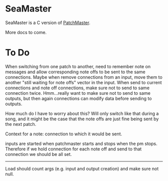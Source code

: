 # SeaMaster

SeaMaster is a C version of [PatchMaster](https://patchmaster.org/).

More docs to come.

# To Do

When switching from one patch to another, need to remember note on messages
and allow corresponding note offs to be sent to the same connections. Maybe
when remove connections from an input, move them to another "still waiting
for note offs" vector in the input. When send to current connections and
note off connections, make sure not to send to same connection twice.
Hmm...really want to make sure not to send to same outputs, but then again
connections can modify data before sending to outputs.

How much do I have to worry about this? Will only switch like that during a
song, and it might be the case that the note offs are just fine being sent
by the next patch.

Context for a note: connection to which it would be sent.

inputs are started when patchmaster starts and stops when the pm stops.
Therefore if we hold connection for each note off and send to that
connection we should be all set.



----

Load should count args (e.g. input and output creation) and make sure not
null.

